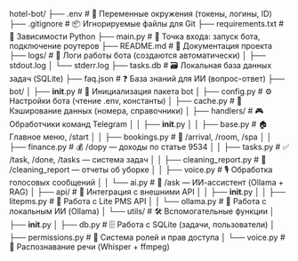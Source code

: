 hotel-bot/
├── .env                          # 🔐 Переменные окружения (токены, логины, ID)
├── .gitignore                    # 📦 Игнорируемые файлы для Git
├── requirements.txt              # 🧩 Зависимости Python
├── main.py                       # 🚀 Точка входа: запуск бота, подключение роутеров
├── README.md                     # 📖 Документация проекта
├── logs/                         # 📝 Логи работы бота (создаются автоматически)
│   ├── stdout.log
│   └── stderr.log
├── tasks.db                      # 🗃️ Локальная база данных задач (SQLite)
├── faq.json                      # ❓ База знаний для ИИ (вопрос-ответ)
├── bot/
│   ├── __init__.py               # 🧱 Инициализация пакета bot
│   ├── config.py                 # ⚙️ Настройки бота (чтение .env, константы)
│   ├── cache.py                  # 🔄 Кэширование данных (номера, справочники)
│   ├── handlers/                 # 🎮 Обработчики команд Telegram
│   │   ├── __init__.py
│   │   ├── base.py               # 🏠 Главное меню, /start
│   │   ├── bookings.py           # 📅 /arrival, /room, /spa
│   │   ├── finance.py            # 💰 /dopy — доходы по статье 9534
│   │   ├── tasks.py              # ✅ /task, /done, /tasks — система задач
│   │   ├── cleaning_report.py    # 🧼 /cleaning_report — отчеты об уборке
│   │   ├── voice.py              # 🎙 Обработка голосовых сообщений
│   │   └── ai.py                 # 🤖 /ask — ИИ-ассистент (Ollama + RAG)
│   ├── api/                      # 🔌 Интеграция с внешними API
│   │   ├── __init__.py
│   │   ├── litepms.py            # 🏨 Работа с Lite PMS API
│   │   └── ollama.py             # 🧠 Работа с локальным ИИ (Ollama)
│   └── utils/                    # 🛠 Вспомогательные функции
│       ├── __init__.py
│       ├── db.py                 # 🗄 Работа с SQLite (задачи, пользователи)
│       ├── permissions.py        # 🔐 Система ролей и прав доступа
│       └── voice.py              # 🎤 Распознавание речи (Whisper + ffmpeg)